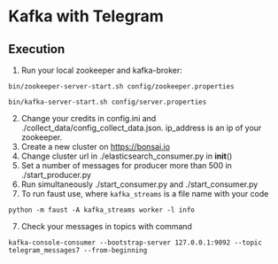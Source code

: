 # Kafka with Telegram

## Execution

1) Run your local zookeeper and kafka-broker:
```
bin/zookeeper-server-start.sh config/zookeeper.properties

bin/kafka-server-start.sh config/server.properties
```

2) Change your credits in config.ini and ./collect_data/config_collect_data.json. ip_address is an ip of your zookeeper.
3) Create a new cluster on https://bonsai.io
4) Change cluster url in ./elasticsearch_consumer.py in __init__()
5) Set a number of messages for producer more than 500 in ./start_producer.py
6) Run simultaneously ./start_consumer.py and ./start_consumer.py
7) To run faust use, where `kafka_streams` is a file name with your code
```
python -m faust -A kafka_streams worker -l info
```
7) Check your messages in topics with command
```
kafka-console-consumer --bootstrap-server 127.0.0.1:9092 --topic telegram_messages7 --from-beginning
```